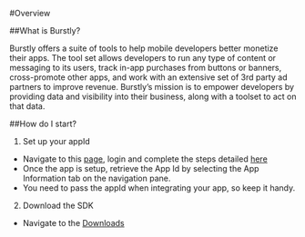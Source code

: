 #Overview

##What is Burstly?

Burstly offers a suite of tools to help mobile developers better monetize their apps. The tool set allows developers to run any type of content or messaging to its users, track in-app purchases from buttons or banners, cross-promote other apps, and work with an extensive set of 3rd party ad partners to improve revenue. Burstly’s mission is to empower developers by providing data and visibility into their business, along with a toolset to act on that data.

##How do I start?

1) Set up your appId
 - Navigate to this [page](https://www.burstly.com/Apps/Create), login and complete the steps detailed [here](http://cldocs.burstly.com/configuring-and-managing#Creating-an-App)
 - Once the app is setup, retrieve the App Id by selecting the App Information tab on the navigation pane. 
 - You need to pass the appId when integrating your app, so keep it handy.

2) Download the SDK
 - Navigate to the [Downloads](http://cldocs.burstly.com/downloads)  